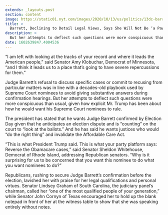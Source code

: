 ```yaml
--- 
extends: _layouts.post 
section: content 
image: https://static01.nyt.com/images/2020/10/13/us/politics/13dc-barrett1/13dc-barrett1-facebookJumbo.jpg 
title: > 
  Barrett, Declining to Detail Legal Views, Says She Will Not Be ‘a Pawn’ of Trump 
description: > 
  But her attempts to deflect such questions were more conspicuous than usual, given how explicit Mr. Trump has been about how he would want his Supreme Court nominees to rule.The president has stated that he wants Judge Barrett confirmed by Election Day given that he anticipates an election dispute and is “counting” on the court to “look at the ballots.” And he has said he wants justices who would “do the right thing” and invalidate the Affordable Care Act.“This is what President Trump said.This is what your party platform says: Reverse the Obamacare cases,” said Senator Sheldon Whitehouse, Democrat of Rhode Island, addressing Republican senators.“Why is it surprising for us to be concerned that you want this nominee to do what you want nominees to do?”Republicans, rushing to secure Judge Barrett’s confirmation before the election, lavished her with praise for her legal qualifications and personal virtues. 
date: 1602639847.4004536 
--- 
```

“I am left with looking at the tracks of your record and where it leads the American people,” said Senator Amy Klobuchar, Democrat of Minnesota, “and I think it leads us to a place that’s going to have severe repercussions for them.”

Judge Barrett’s refusal to discuss specific cases or commit to recusing from particular matters was in line with a decades-old playbook used by Supreme Court nominees to avoid giving substantive answers during confirmation hearings. But her attempts to deflect such questions were more conspicuous than usual, given how explicit Mr. Trump has been about how he would want his Supreme Court nominees to rule.

The president has stated that he wants Judge Barrett confirmed by Election Day given that he anticipates an election dispute and is “counting” on the court to “look at the ballots.” And he has said he wants justices who would “do the right thing” and invalidate the Affordable Care Act.

“This is what President Trump said. This is what your party platform says: Reverse the Obamacare cases,” said Senator Sheldon Whitehouse, Democrat of Rhode Island, addressing Republican senators. “Why is it surprising for us to be concerned that you want this nominee to do what you want nominees to do?”

Republicans, rushing to secure Judge Barrett’s confirmation before the election, lavished her with praise for her legal qualifications and personal virtues. Senator Lindsey Graham of South Carolina, the judiciary panel’s chairman, called her “one of the most qualified people of your generation,” while Senator John Cornyn of Texas encouraged her to hold up the blank notepad in front of her at the witness table to show that she was speaking entirely without notes.